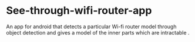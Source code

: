 # See-through-wifi-router-app
An app for android that detects a particular Wi-fi router model through object detection and gives a model of the inner parts which are intractable .
